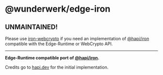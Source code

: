 # @wunderwerk/edge-iron

## UNMAINTAINED!

Please use [iron-webcrypto](https://github.com/brc-dd/iron-webcrypto) if you need an implementation of [@hapi/iron](https://github.com/hapijs/iron) compatible with the Edge-Runtime or WebCrypto API.

---

**Edge-Runtime compatible port of [@hapi/iron](https://github.com/hapijs/iron).**

Credits go to [hapi.dev](https://hapi.dev) for the initial implementation.
